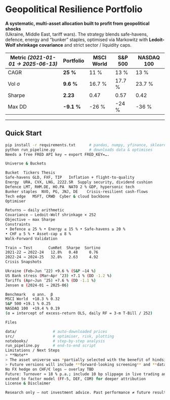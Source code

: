# Geopolitical Resilience Portfolio

**A systematic, multi-asset allocation built to profit from geopolitical shocks**  
(Ukraine, Middle East, tariff wars). The strategy blends safe-havens, defence, energy and “bunker” staples, optimised via Markowitz with **Ledoit-Wolf shrinkage covariance** and strict sector / liquidity caps.

| Metric *(2021-01-01 → 2025-06-13)* | Portfolio | MSCI World | S&P 500 | NASDAQ 100 |
| --- | --- | --- | --- | --- |
| CAGR | **25 %** | 11 % | 13 % | 13 % |
| Vol σ | **9.6 %** | 16.7 % | 17.7 % | 23.7 % |
| Sharpe | **2.23** | 0.47 | 0.57 | 0.42 |
| Max DD | **-9.1 %** | -26 % | -24 % | -36 % |

---

## Quick Start
```bash
pip install -r requirements.txt      # pandas, numpy, yfinance, sklearn …
python run_pipeline.py               # downloads data & optimises
Needs a free FRED API key → export FRED_KEY=….

Universe & Buckets

Bucket	Tickers	Thesis
Safe-havens	GLD, FXF, TIP	Inflation + flight-to-quality
Energy	URA, CVX, LNG, 2222.SR	Supply security, dividend cushion
Defence	LMT, RHM.DE, HO.PA	NATO 2 % GDP, hypersonic tech
Bunker staples	NVO, PG, JNJ, DE	Crisis-resilient cash-flows
Tech edge	MSFT, CRWD	Cyber & cloud backbone
Optimiser

Returns – daily arithmetic
Covariance – Ledoit-Wolf shrinkage × 252
Objective – max Sharpe
Constraints
• Defence ≤ 25 % • Energy ≤ 15 % • Safe-havens ≥ 20 %
• CHF ≥ 5 % • Asset-cap ≤ 8 %
Walk-Forward Validation

Train → Test       CumRet  Sharpe  Sortino
2021-22 → 2022-24   12.8%   0.48     0.76
2022-24 → 2024-25   32.8%   2.63     4.92
Crisis Snapshots

Ukraine (Feb–Jun ’22) +9.6 % (S&P –14 %)
US Bank stress (Mar–Apr ’23) +7.1 % (DD -1.2 %)
Tariffs (Apr–Jun ’25) +7.6 % (DD -1.1 %)
Jensen α (2024-01 → 2025-06)

Benchmark	α ann.	β
MSCI World	+18.3 %	0.32
S&P 500	+19.1 %	0.25
NASDAQ 100	+19.4 %	0.19
(α = intercept of excess-return OLS, daily RF = 3-m T-Bill / 252)

Files

data/                # auto-downloaded prices
src/                 # optimiser, risk, plotting
notebooks/           # step-by-step analysis
run_pipeline.py      # end-to-end script
Limitations / Next Steps
> **Note**  
> The asset universe was *partially selected with the benefit of hindsight* to simulate a best-case geopolitical allocation scenario.  
> Future versions will include **forward-looking screening** and **data-blind universes** to better replicate live decision-making under uncertainty.
No FX hedge on CHF/€ legs – overlay TBD
Future: Turnover ≈ 18 % p.a.; include 10 bp slippage in live trading and 
extend to factor model (FF-5, DEF, COM) for deeper attribution
License & Disclaimer

Research only — not investment advice. Past performance ≠ future results.


